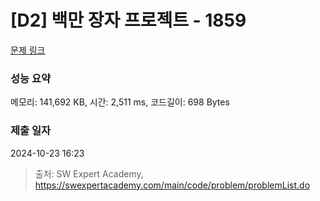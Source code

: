 # [D2] 백만 장자 프로젝트 - 1859 

[문제 링크](https://swexpertacademy.com/main/code/problem/problemDetail.do?contestProbId=AV5LrsUaDxcDFAXc) 

### 성능 요약

메모리: 141,692 KB, 시간: 2,511 ms, 코드길이: 698 Bytes

### 제출 일자

2024-10-23 16:23



> 출처: SW Expert Academy, https://swexpertacademy.com/main/code/problem/problemList.do